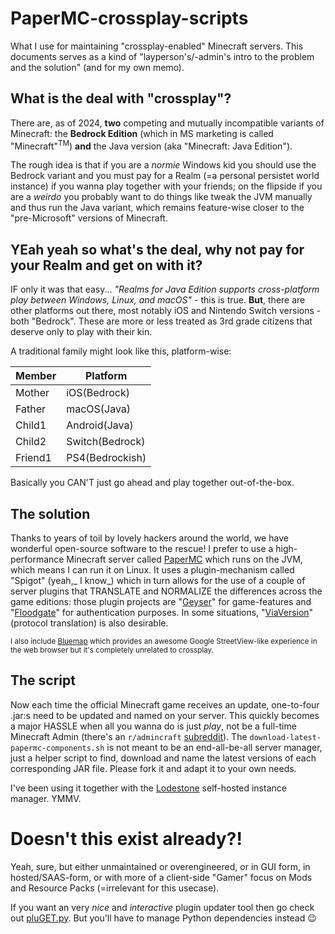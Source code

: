 # PaperMC-crossplay-scripts
What I use for maintaining "crossplay-enabled" Minecraft servers. This documents serves as a kind of "layperson's/-admin's intro to the problem and the solution" (and for my own memo).

## What is the deal with "crossplay"?
There are, as of 2024, **two** competing and mutually incompatible variants of Minecraft: the **Bedrock Edition** (which in MS marketing is called "Minecraft"<sup>TM</sup>) **and** the Java version (aka "Minecraft: Java Edition").

The rough idea is that if you are a _normie_ Windows kid you should use the Bedrock variant and you must pay for a Realm (=a personal persistet world instance) if you wanna play together with your friends; on the flipside if you are a _weirdo_ you probably want to do things like tweak the JVM manually and thus run the Java variant, which remains feature-wise closer to the "pre-Microsoft" versions of Minecraft.

## YEah yeah so what's the deal, why not pay for your Realm and get on with it?
IF only it was that easy... _"Realms for Java Edition supports cross-platform play between Windows, Linux, and macOS"_ - this is true. **But**, there are other platforms out there, most notably iOS and Nintendo Switch versions - both "Bedrock". These are more or less treated as 3rd grade citizens that deserve only to play with their kin. 

A traditional family might look like this, platform-wise:

| Member | Platform       |
|--------|----------------|
| Mother | iOS(Bedrock)   |
| Father | macOS(Java)    |
| Child1 | Android(Java)  |
| Child2 | Switch(Bedrock)|
| Friend1| PS4(Bedrockish)|

Basically you CAN'T just go ahead and play together out-of-the-box. 

## The solution
Thanks to years of toil by lovely hackers around the world, we have wonderful open-source software to the rescue! I prefer to use a high-performance Minecraft server called [PaperMC](https://papermc.io/) which runs on the JVM, which means I can run it on Linux. It uses a plugin-mechanism called "Spigot" (yeah,_ I know_) which in turn allows for the use of a couple of server plugins that TRANSLATE and NORMALIZE the differences across the game editions: those plugin projects are "[Geyser](https://geysermc.org/wiki/geyser/)" for game-features and "[Floodgate](https://geysermc.org/wiki/floodgate/)" for authentication purposes. In some situations, "[ViaVersion](https://viaversion.com/)" (protocol translation) is also desirable. 

<sub>I also include [Bluemap](https://bluemap.bluecolored.de/) which provides an awesome Google StreetView-like experience in the web browser but it's completely unrelated to crossplay.</sub>

## The script
Now each time the official Minecraft game receives an update, one-to-four .jar:s need to be updated and named on your server. This quickly becomes a major HASSLE when all you wanna do is just _play_, not be a full-time Minecraft Admin (there's an `r/admincraft` [subreddit](https://www.reddit.com/r/admincraft/)). The `download-latest-papermc-components.sh` is not meant to be an end-all-be-all server manager, just a helper script to find, download and name the latest versions of each corresponding JAR file. Please fork it and adapt it to your own needs. 

I've been using it together with the [Lodestone](https://lodestone.cc/) self-hosted instance manager. YMMV.

# Doesn't this exist already?!
Yeah, sure, but either unmaintained or overengineered, or in GUI form, in hosted/SAAS-form, or with more of a client-side "Gamer" focus on Mods and Resource Packs (=irrelevant for this usecase). 

If you want an very _nice_ and _interactive_ plugin updater tool then go check out [pluGET.py](https://github.com/Neocky/pluGET). But you'll have to manage Python dependencies instead 😉
